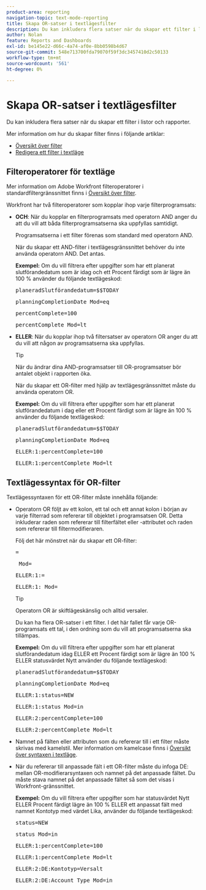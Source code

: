 ```yaml
---
product-area: reporting
navigation-topic: text-mode-reporting
title: Skapa OR-satser i textlägesfilter
description: Du kan inkludera flera satser när du skapar ett filter i listor och rapporter.
author: Nolan
feature: Reports and Dashboards
exl-id: be145e22-d66c-4a74-af0e-8bb0598b4d67
source-git-commit: 548e713700fda79070f59f3dc3457410d2c50133
workflow-type: tm+mt
source-wordcount: '561'
ht-degree: 0%

---
```


# Skapa OR-satser i textlägesfilter

Du kan inkludera flera satser när du skapar ett filter i listor och rapporter.

Mer information om hur du skapar filter finns i följande artiklar:

* [Översikt över filter](../../../reports-and-dashboards/reports/reporting-elements/filters-overview.md)
* [Redigera ett filter i textläge](../../../reports-and-dashboards/reports/text-mode/edit-text-mode-in-filter.md)

## Filteroperatorer för textläge

Mer information om Adobe Workfront filteroperatorer i standardfiltergränssnittet finns i [Översikt över filter](../../../reports-and-dashboards/reports/reporting-elements/filters-overview.md).

Workfront har två filteroperatorer som kopplar ihop varje filterprogramsats:

* **OCH**: När du kopplar en filterprogramsats med operatorn AND anger du att du vill att båda filterprogramsatserna ska uppfyllas samtidigt.

  Programsatserna i ett filter förenas som standard med operatorn AND.

  När du skapar ett AND-filter i textlägesgränssnittet behöver du inte använda operatorn AND. Det antas.

  **Exempel:** Om du vill filtrera efter uppgifter som har ett planerat slutförandedatum som är idag och ett Procent färdigt som är lägre än 100 % använder du följande textlägeskod:

  <pre>planeradSlutförandedatum=$$TODAY</pre><pre>planningCompletionDate_Mod=eq</pre><pre>percentComplete=100</pre><pre>percentComplete_Mod=lt</pre>

* **ELLER**: När du kopplar ihop två filtersatser av operatorn OR anger du att du vill att någon av programsatserna ska uppfyllas.

  >[!TIP]
  >
  >När du ändrar dina AND-programsatser till OR-programsatser bör antalet objekt i rapporten öka.

  När du skapar ett OR-filter med hjälp av textlägesgränssnittet måste du använda operatorn OR.

  **Exempel:** Om du vill filtrera efter uppgifter som har ett planerat slutförandedatum i dag eller ett Procent färdigt som är lägre än 100 % använder du följande textlägeskod:

  <pre>planeradSlutförandedatum=$$TODAY</pre><pre>planningCompletionDate_Mod=eq</pre><pre>ELLER:1:percentComplete=100</pre><pre>ELLER:1:percentComplete_Mod=lt</pre>

## Textlägessyntax för OR-filter

Textlägessyntaxen för ett OR-filter måste innehålla följande:

* Operatorn OR följt av ett kolon, ett tal och ett annat kolon i början av varje filterrad som refererar till objektet i programsatsen OR. Detta inkluderar raden som refererar till filterfältet eller -attributet och raden som refererar till filtermodifieraren.

  Följ det här mönstret när du skapar ett OR-filter:

  <pre><field name in camel case>=<value></pre><pre><field name in camel case>_Mod=<modifier value></pre><pre>ELLER:1:<field name in camel case>=<value></pre><pre>ELLER:1:<field name in camel case>_Mod=<modifier value></pre>

  >[!TIP]
  >
  >Operatorn OR är skiftlägeskänslig och alltid versaler.

  Du kan ha flera OR-satser i ett filter. I det här fallet får varje OR-programsats ett tal, i den ordning som du vill att programsatserna ska tillämpas.

  **Exempel:**  Om du vill filtrera efter uppgifter som har ett planerat slutförandedatum idag ELLER ett Procent färdigt som är lägre än 100 % ELLER statusvärdet Nytt använder du följande textlägeskod:

  <pre>planeradSlutförandedatum=$$TODAY</pre><pre>planningCompletionDate_Mod=eq</pre><pre>ELLER:1:status=NEW</pre><pre>ELLER:1:status_Mod=in</pre><pre>ELLER:2:percentComplete=100</pre><pre>ELLER:2:percentComplete_Mod=lt</pre>

* Namnet på fälten eller attributen som du refererar till i ett filter måste skrivas med kamelstil. Mer information om kamelcase finns i [Översikt över syntaxen i textläge](../../../reports-and-dashboards/reports/text-mode/text-mode-syntax-overview.md).
* När du refererar till anpassade fält i ett OR-filter måste du infoga DE: mellan OR-modifierarsyntaxen och namnet på det anpassade fältet. Du måste stava namnet på det anpassade fältet så som det visas i Workfront-gränssnittet.

  **Exempel:** Om du vill filtrera efter uppgifter som har statusvärdet Nytt ELLER Procent färdigt lägre än 100 % ELLER ett anpassat fält med namnet Kontotyp med värdet Lika, använder du följande textlägeskod:

  <pre>status=NEW</pre><pre>status_Mod=in</pre><pre>ELLER:1:percentComplete=100</pre><pre>ELLER:1:percentComplete_Mod=lt</pre><pre>ELLER:2:DE:Kontotyp=Versalt</pre><pre>ELLER:2:DE:Account Type_Mod=in</pre>
